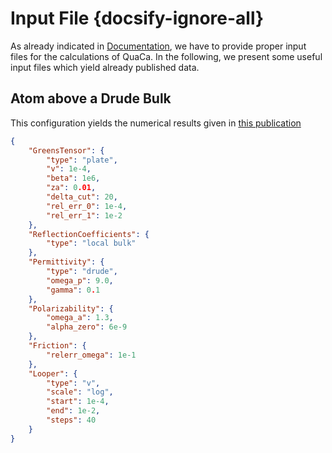 # Input File {docsify-ignore-all}

As already indicated in [Documentation](api/greenstensor), we have to provide proper input files for the calculations of QuaCa. In the following, we present some useful input files which yield already published data.

## Atom above a Drude Bulk
This configuration yields the numerical results given in [this publication](https://journals.aps.org/prl/abstract/10.1103/PhysRevLett.123.120401)
``` json
{
    "GreensTensor": {
        "type": "plate",
        "v": 1e-4,
        "beta": 1e6,
        "za": 0.01,
        "delta_cut": 20,
        "rel_err_0": 1e-4,
        "rel_err_1": 1e-2
    },
    "ReflectionCoefficients": {
        "type": "local bulk"
    },
    "Permittivity": {
        "type": "drude",
        "omega_p": 9.0,
        "gamma": 0.1
    },
    "Polarizability": {
        "omega_a": 1.3,
        "alpha_zero": 6e-9
    },
    "Friction": {
        "relerr_omega": 1e-1
    },
    "Looper": {
        "type": "v",
        "scale": "log",
        "start": 1e-4,
        "end": 1e-2,
        "steps": 40
    }
}
```
